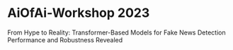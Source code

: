 # AiOfAi-Workshop 2023


From Hype to Reality: Transformer-Based Models for Fake News Detection Performance and Robustness Revealed  
